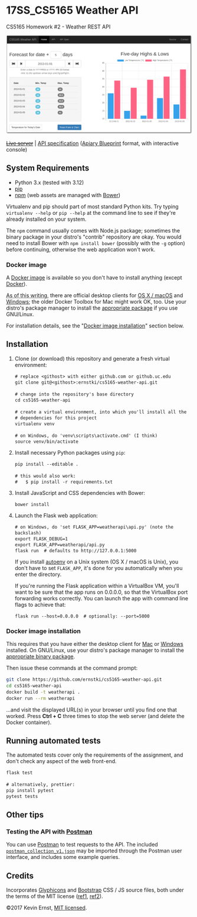 # 17SS_CS5165 Weather API
CS5165 Homework #2 - Weather REST API

[![Screenshot of the forecast UI](img/screenshot.png)](img/screenshot.png)

~~[Live server](http://cs5165ernstki.ddns.net)~~ | 
[API specification](http://docs.cs5165weatherapi.apiary.io)
([Apiary Blueprint][apiarybp] format, with interactive console)

## System Requirements

* Python 3.x (tested with 3.12)
* [pip][]
* [npm][] (web assets are managed with [Bower][])

Virtualenv and pip should part of most standard Python kits. Try typing
`virtualenv --help` or `pip --help` at the command line to see if they're
already installed on your system.

The `npm` command usually comes with Node.js package; sometimes the binary
package in your distro's "contrib" repository are okay. You would need to
install Bower with `npm install bower` (possibly with the `-g` option) before
continuing, otherwise the web application won't work.

### Docker image

A [Docker image][img] is available so you don't have to install anything
(except [Docker][]).

<abbr title="31 March 2017">As of this writing</abbr>, there are official
desktop clients for [OS X / macOS][docker-mac] and [Windows][docker-win];
the older Docker Toolbox for Mac might work OK, too. Use your distro's
package manager to install the [appropriate package][docker-pkgs] if you use
GNU/Linux.

For installation details, see the "[Docker image installation](#docker-image-installation)" 
section below.

## Installation

1. Clone (or download) this repository and generate a fresh virtual
   environment:

    ```
    # replace <githost> with either github.com or github.uc.edu
    git clone git@<githost>:ernstki/cs5165-weather-api.git

    # change into the repository's base directory
    cd cs5165-weather-api

    # create a virtual environment, into which you'll install all the
    # dependencies for this project
    virtualenv venv

    # on Windows, do 'venv\scripts\activate.cmd' (I think)
    source venv/bin/activate
    ```

2. Install necessary Python packages using `pip`:

    ```
    pip install --editable .

    # this would also work:
    #   $ pip install -r requirements.txt
    ```

3. Install JavaScript and CSS dependencies with Bower:

    ```
    bower install
    ```

4. Launch the Flask web application:

    ```
    # on Windows, do 'set FLASK_APP=weatherapi\api.py' (note the backslash)
    export FLASK_DEBUG=1
    export FLASK_APP=weatherapi/api.py
    flask run  # defaults to http://127.0.0.1:5000
    ```

    If you install [autoenv] on a Unix system (OS X / macOS is Unix), you don't
    have to set `FLASK_APP`, it's done for you automatically when you enter the
    directory.

    If you're running the Flask application within a VirtualBox VM, you'll want
    to be sure that the app runs on 0.0.0.0, so that the VirtualBox port
    forwarding works correctly. You can launch the app with command line flags
    to achieve that:

    ```
    flask run --host=0.0.0.0  # optionally: --port=5000
    ```

### Docker image installation

This requires that you have either the desktop client for [Mac][docker-mac] or
[Windows][docker-win] installed. On GNU/Linux, use your distro's package
manager to install the [appropriate binary package][docker-pkgs].

Then issue these commands at the command prompt:

```bash
git clone https://github.com/ernstki/cs5165-weather-api.git
cd cs5165-weather-api
docker build -t weatherapi .
docker run --rm weatherapi
```

...and visit the displayed URL(s) in your browser until you find one that
worked. Press **Ctrl + C** three times to stop the web server (and delete the
Docker container).

## Running automated tests

The automated tests cover only the requirements of the assignment, and don't
check any aspect of the web front-end.

```
flask test

# alternatively, prettier:
pip install pytest
pytest tests
```

## Other tips

### Testing the API with [Postman][]

You can use [Postman][] to test requests to the API. The included
[`postman_collection_v1.json`](postman_collection_v1.json) may be imported
through the Postman user interface, and includes some example queries.

## Credits
Incorporates [Glyphicons][] and [Bootstrap][] CSS / JS source files, both
under the terms of the MIT license ([ref1][glyphlicense], [ref2][bslicense]).

&copy;2017 Kevin Ernst, [MIT licensed](LICENSE.txt).

[apiarybp]: https://apiblueprint.org/documentation/specification.html
[autoenv]: https://github.com/kennethreitz/autoenv
[postman]: https://www.getpostman.com/apps
[glyphicons]: https://glyphicons.com/
[bootstrap]: https://getbootstrap.com/
[glyphlicense]: https://glyphicons.com/license/
[bslicense]: https://github.com/twbs/bootstrap/blob/master/LICENSE
[virtualenv]: https://virtualenv.pypa.io/en/stable/
[pip]: https://pip.pypa.io/en/stable/
[npm]: https://docs.npmjs.com/getting-started/installing-node
[bower]: https://bower.io/
[docker]: https://docs.docker.com/
[docker-mac]: https://www.docker.com/docker-mac
[docker-win]: https://www.docker.com/docker-windows
[docker-pkgs]: https://pkgs.org/download/docker
[img]: http://homepages.uc.edu/~ernstki/17SS_CS5165/p01-docker-img.tar.gz 
